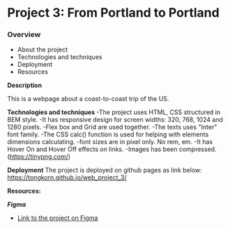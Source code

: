 # Project 3: From Portland to Portland

### Overview
* About the project
* Technologies and techniques
* Deployment
* Resources

**Description**

This is a webpage about a coast-to-coast trip of the US.

**Technologies and techniques**
-The project uses HTML, CSS structured in BEM style.
-It has responsive design for screen widths: 320, 768, 1024 and 1280 pixels.
-Flex box and Grid are used together.
-The texts uses "Inter" font family.
-The CSS calc() function is used for helping with elements dimensions calculating.
-font sizes are in pixel only. No rem, em.
-It has Hover On and Hover Off effects on links.
-Images has been compressed. (https://tinypng.com/)

**Deployment**
The project is deployed on github pages as link below:
https://tongkorn.github.io/web_project_3/


**Resources:**

***Figma***

* [Link to the project on Figma](https://www.figma.com/file/AtbNbstbxWPcMqvF061V0R/Sprint-3%3A-From-Portland-to-Portland-%7C-desktop-%2B-mobile?node-id=0%3A1)


